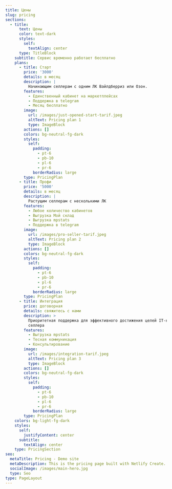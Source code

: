 ```yaml
---
title: Цены
slug: pricing
sections:
  - title:
      text: Цены
      color: text-dark
      styles:
        self:
          textAlign: center
      type: TitleBlock
    subtitle: Сервис временно работает бесплатно
    plans:
      - title: Старт
        price: '3000'
        details: в месяц
        description: |
          Начинающим селлерам с одним ЛК Вайлдберриз или Озон.
        features:
          - Единственный кабинет на маркетплейсах
          - Поддержка в telegram
          - Месяц бесплатно
        image:
          url: /images/just-opened-start-tarif.jpeg
          altText: Pricing plan 1
          type: ImageBlock
        actions: []
        colors: bg-neutral-fg-dark
        styles:
          self:
            padding:
              - pt-6
              - pb-10
              - pl-6
              - pr-6
            borderRadius: large
        type: PricingPlan
      - title: Профи
        price: '5000'
        details: в месяц
        description: |
          Растущим селлерам с несколькими ЛК
        features:
          - Любое количество кабинетов
          - Выгрузка Мой склад
          - Выгрузка mpstats
          - Поддержка в telegram
        image:
          url: /images/pro-seller-tarif.jpeg
          altText: Pricing plan 2
          type: ImageBlock
        actions: []
        colors: bg-neutral-fg-dark
        styles:
          self:
            padding:
              - pt-6
              - pb-10
              - pl-6
              - pr-6
            borderRadius: large
        type: PricingPlan
      - title: Интеграция
        price: договорная
        details: свяжитесь с нами
        description: >
          Приоритетная поддержка для эффективного достижения целей IT-команды
          селлера
        features:
          - Выгрузка mpstats
          - Тесная коммуникация
          - Консультирование
        image:
          url: /images/integration-tarif.jpeg
          altText: Pricing plan 3
          type: ImageBlock
        actions: []
        colors: bg-neutral-fg-dark
        styles:
          self:
            padding:
              - pt-6
              - pb-10
              - pl-6
              - pr-6
            borderRadius: large
        type: PricingPlan
    colors: bg-light-fg-dark
    styles:
      self:
        justifyContent: center
      subtitle:
        textAlign: center
    type: PricingSection
seo:
  metaTitle: Pricing - Demo site
  metaDescription: This is the pricing page built with Netlify Create.
  socialImage: /images/main-hero.jpg
  type: Seo
type: PageLayout
---
```

